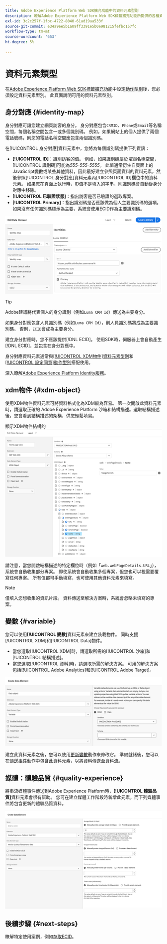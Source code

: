 ```yaml
---
title: Adobe Experience Platform Web SDK擴充功能中的資料元素型別
description: 瞭解Adobe Experience Platform Web SDK標籤擴充功能所提供的各種資料元素型別。
exl-id: 3c2c257f-1fbc-4722-8040-61ad19aa533f
source-git-commit: e34a9ee5b1a09ff3391e5b0e981215fefbc157fc
workflow-type: tm+mt
source-wordcount: '653'
ht-degree: 5%

---
```



# 資料元素類型

在[Adobe Experience Platform Web SDK標籤擴充功能](web-sdk-extension-configuration.md)中設定[動作型別](action-types.md)後，您必須設定資料元素型別。 此頁面說明可用的資料元素型別。

## 身分對應 {#identity-map}

身分對應可讓您建立網頁訪客的身分。 身分對應包含`CRMID`、`Phone`或`Email`等名稱空間，每個名稱空間包含一或多個識別碼。 例如，如果網站上的個人提供了兩個電話號碼，則您的電話名稱空間應包含兩個識別碼。

在[!UICONTROL 身分對應]資料元素中，您將為每個識別碼提供下列資訊：

* **[!UICONTROL ID]**：識別訪客的值。 例如，如果識別碼屬於&#x200B;_電話_&#x200B;名稱空間，[!UICONTROL 識別碼]可能為&#x200B;_555-555-5555_。 此值通常衍生自頁面上的JavaScript變數或某些其他資料，因此最好建立參照頁面資料的資料元素，然後參照[!UICONTROL 身分對應]資料元素內[!UICONTROL ID]欄位中的資料元素。 如果您在頁面上執行時，ID值不是填入的字串，則識別碼會自動從身分對應中移除。
* **[!UICONTROL 已驗證狀態]**：指出訪客是否已驗證的選取專案。
* **[!UICONTROL Primary]**：指出識別碼是否應該做為個人主要識別碼的選項。 如果沒有任何識別碼標示為主要，系統會使用ECID作為主要識別碼。

![顯示[編輯資料元素]畫面的UI影像。](assets/identity-map-data-element.png)

>[!TIP]
>
>Adobe建議將代表個人的身分識別（例如`Luma CRM Id`）傳送為主要身分。
>
>如果身分對應包含人員識別碼（例如`Luma CRM Id`），則人員識別碼將成為主要識別碼。 否則，`ECID`會成為主要身分。

建立身分對應時，您不應該提供[!DNL ECID]。 使用SDK時，伺服器上會自動產生[!DNL ECID]，並包含在身分對應中。

身分對應資料元素通常與[[!UICONTROL XDM物件]資料元素型別](#xdm-object)和[[!UICONTROL 設定同意]動作型別](action-types.md#set-consent)搭配使用。

深入瞭解[Adobe Experience Platform Identity服務](../../../../identity-service/home.md)。

## xdm物件 {#xdm-object}

使用XDM物件資料元素可將資料格式化為XDM較為容易。 第一次開啟此資料元素時，請選取正確的 Adobe Experience Platform 沙箱和結構描述。選取結構描述後，您會看到結構描述的架構，供您輕鬆填寫。

顯示XDM物件結構的![UI影像。](assets/XDM-object.png)

請注意，當您開啟結構描述的特定欄位時（例如「`web.webPageDetails.URL`」），系統會自動收集部分專案。 即使系統會自動收集多個專案，但您也可以視需要覆寫任何專案。 所有值都可手動填寫，也可使用其他資料元素來填寫。

>[!NOTE]
>
>僅填入您想收集的資訊片段。 資料傳送至解決方案時，系統會忽略未填寫的專案。

## 變數 {#variable}

您可以使用&#x200B;**[!UICONTROL 變數]**&#x200B;資料元素來建立裝載物件。 同時支援[!UICONTROL XDM]和[!UICONTROL Data]物件。

* 當您選取[!UICONTROL XDM]時，請選取所需的[!UICONTROL 沙箱]和[!UICONTROL 結構描述]。
* 當您選取[!UICONTROL 資料]時，請選取所需的解決方案。 可用的解決方案包括[!UICONTROL Adobe Analytics]和[!UICONTROL Adobe Target]。

![顯示資料元素選項的標籤UI影像。](assets/variable-data-element.png)

建立此資料元素之後，您可以使用[更新變數](./action-types.md#update-variable)動作來修改它。 準備就緒後，您可以在[傳送事件](./action-types.md#send-event)動作中包含此資料元素，以將資料傳送至資料流。

## 媒體：體驗品質 {#quality-experience}

將串流媒體事件傳送到Adobe Experience Platform時，**[!UICONTROL 體驗品質]**&#x200B;資料元素會很有幫助。 您可在建立媒體工作階段時新增此元素，而下列媒體事件將包含更新的體驗品質資料。

![顯示[建立體驗資料元素品質]畫面的UI影像。](assets/qoe-data-element.png)

## 後續步驟 {#next-steps}

瞭解特定使用案例，例如[存取ECID](accessing-the-ecid.md)。
